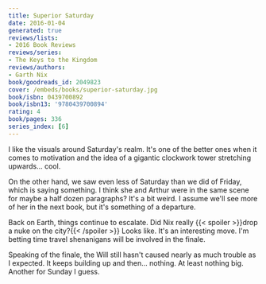 ```yaml
---
title: Superior Saturday
date: 2016-01-04
generated: true
reviews/lists:
- 2016 Book Reviews
reviews/series:
- The Keys to the Kingdom
reviews/authors:
- Garth Nix
book/goodreads_id: 2049823
cover: /embeds/books/superior-saturday.jpg
book/isbn: 0439700892
book/isbn13: '9780439700894'
rating: 4
book/pages: 336
series_index: [6]
---
```

I like the visuals around Saturday's realm. It's one of the better ones when it comes to motivation and the idea of a gigantic clockwork tower stretching upwards... cool.  

On the other hand, we saw even less of Saturday than we did of Friday, which is saying something. I think she and Arthur were in the same scene for maybe a half dozen paragraphs? It's a bit weird. I assume we'll see more of her in the next book, but it's something of a departure.  

<!--more-->

Back on Earth, things continue to escalate. Did Nix really  {{< spoiler >}}drop a nuke on the city?{{< /spoiler >}}  Looks like. It's an interesting move. I'm betting time travel shenanigans will be involved in the finale.  

Speaking of the finale, the Will still hasn't caused nearly as much trouble as I expected. It keeps building up and then... nothing. At least nothing big. Another for Sunday I guess.
